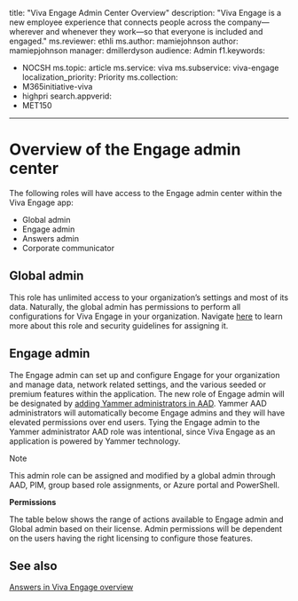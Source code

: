 title: "Viva Engage Admin Center Overview"
description: "Viva Engage is a new employee experience that connects people across the company—wherever and whenever they work—so that everyone is included and engaged."
ms.reviewer: ethli
ms.author: mamiejohnson
author: mamiepjohnson
manager: dmillerdyson
audience: Admin
f1.keywords:
- NOCSH
ms.topic: article
ms.service: viva
ms.subservice: viva-engage
localization_priority: Priority
ms.collection:  
- M365initiative-viva
- highpri
search.appverid:
- MET150
---

# Overview of the Engage admin center

The following roles will have access to the Engage admin center within the Viva Engage app:  

- Global admin 
- Engage admin  
- Answers admin  
- Corporate communicator 

## Global admin 

This role has unlimited access to your organization’s settings and most of its data. Naturally, the global admin has permissions to perform all configurations for Viva Engage in your organization. Navigate [here](https://learn.microsoft.com/microsoft-365/admin/add-users/about-admin-roles?view=o365-worldwide) to learn more about this role and security guidelines for assigning it.   

## Engage admin  

The Engage admin can set up and configure Engage for your organization and manage data, network related settings, and the various seeded or premium features within the application. The new role of Engage admin will be designated by [adding Yammer administrators in AAD](https://techcommunity.microsoft.com/t5/yammer-blog/the-new-yammer-administrator-role-is-now-available-in-azure/ba-p/3592577). Yammer AAD administrators will automatically become Engage admins and they will have elevated permissions over end users. Tying the Engage admin to the Yammer administrator AAD role was intentional, since Viva Engage as an application is powered by Yammer technology.  

>[!NOTE]
> This admin role can be assigned and modified by a global admin through AAD, PIM, group based role assignments, or Azure portal and PowerShell.  

**Permissions**

The table below shows the range of actions available to Engage admin and Global admin based on their license. Admin permissions will be dependent on the users having the right licensing to configure those features.    

## See also 
[Answers in Viva Engage overview](https://support.microsoft.com/en-us/topic/getting-started-with-microsoft-viva-engage-729f9fce-3aa6-4478-888c-a1543918c284)
